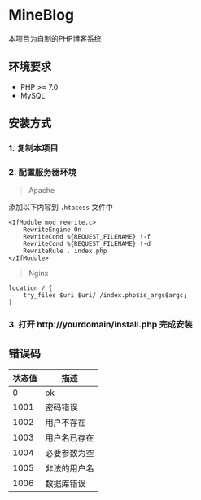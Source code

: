 # MineBlog

本项目为自制的PHP博客系统

## 环境要求

* PHP >= 7.0
* MySQL

## 安装方式

### 1. 复制本项目

### 2. 配置服务器环境
> Apache

添加以下内容到 ```.htacess``` 文件中

```
<IfModule mod_rewrite.c>
    RewriteEngine On
    RewriteCond %{REQUEST_FILENAME} !-f
    RewriteCond %{REQUEST_FILENAME} !-d
    RewriteRule . index.php
</IfModule>
```


> Nginx

```
location / {
    try_files $uri $uri/ /index.php$is_args$args;
}
```

### 3. 打开 http://yourdomain/install.php 完成安装

## 错误码

|状态值|描述|
|---|---|
|0|ok|
|1001|密码错误|
|1002|用户不存在|
|1003|用户名已存在|
|1004|必要参数为空|
|1005|非法的用户名|
|1006|数据库错误|